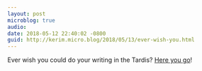 ```yaml
---
layout: post
microblog: true
audio: 
date: 2018-05-12 22:40:02 -0800
guid: http://kerim.micro.blog/2018/05/13/ever-wish-you.html
---
```

Ever wish you could do your writing in the Tardis? [Here you go](http://www.openculture.com/2017/03/get-to-sleep-with-42-hours-of-ambient-sounds-from-blade-runner-alien-star-trek-and-doctor-who.html)!
